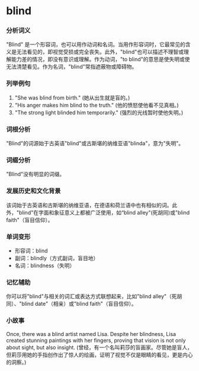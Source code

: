 # blind

### 分析词义

  

"Blind" 是一个形容词，也可以用作动词和名词。当用作形容词时，它最常见的含义是无法看见的，即视觉受损或完全丧失。此外，"blind"也可以描述不理智或理解能力差的情况，即没有意识或理解。作为动词，"to blind"的意思是使失明或使无法清楚看见。作为名词，"blind"常指遮蔽物或障碍物。

  

### 列举例句

  

1.  "She was blind from birth." (她从出生就是盲的。)
2.  "His anger makes him blind to the truth." (他的愤怒使他看不见真相。)
3.  "The strong light blinded him temporarily." (强烈的光线暂时使他失明。)

  

### 词根分析

  

"Blind"的词源始于古英语"blind"或古斯堪的纳维亚语"blinda"，意为"失明"。

  

### 词缀分析

  

"Blind"没有明显的词缀。

  

### 发展历史和文化背景

  

该词始于古英语和古斯堪的纳维亚语，在德语和荷兰语中也有相似的词。此外，"blind"在字面和象征意义上都被广泛使用，如“blind alley"(死胡同)或"blind faith"（盲目信仰）。

  

### 单词变形

  

*   形容词：blind
*   副词：blindly（方式副词，盲目地）
*   名词：blindness（失明）

  

### 记忆辅助

  

你可以将"blind"与相关的词汇或表达方式联想起来，比如"blind alley"（死胡同）、"blind date"（相亲）或"blind faith"（盲目信仰）。

  

### 小故事

  

Once, there was a blind artist named Lisa. Despite her blindness, Lisa created stunning paintings with her fingers, proving that vision is not only about sight, but also insight. (曾经，有一个名叫莉莎的盲画家。尽管她是盲人，但莉莎用她的手指创作出了惊人的绘画，证明了视觉不仅是眼睛的看见，更是内心的洞察。)
